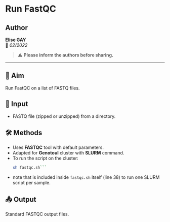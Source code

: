 # Run FastQC  

## Author  
**Elise GAY**  
📅 *02/2022*  

> ⚠️ **Please inform the authors before sharing.**  

---

## 📌 Aim  
Run FastQC on a list of FASTQ files.  

## 📁 Input  
- FASTQ file (zipped or unzipped) from a directory.  

## 🛠 Methods  
- Uses **FASTQC** tool with default parameters.  
- Adapted for **Genotoul** cluster with **SLURM** command.  
- To run the script on the cluster:  
  ```sh
  sh fastqc.sh```
- note that is included inside ```fastqc.sh``` itself (line 38) to run one SLURM script per sample.

## 📤 Output
Standard FASTQC output files.  
